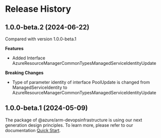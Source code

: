 # Release History
    
## 1.0.0-beta.2 (2024-06-22)
Compared with version 1.0.0-beta.1
    
**Features**

  - Added Interface AzureResourceManagerCommonTypesManagedServiceIdentityUpdate

**Breaking Changes**

  - Type of parameter identity of interface PoolUpdate is changed from ManagedServiceIdentity to AzureResourceManagerCommonTypesManagedServiceIdentityUpdate
    
    
## 1.0.0-beta.1 (2024-05-09)

The package of @azure/arm-devopsinfrastructure is using our next generation design principles. To learn more, please refer to our documentation [Quick Start](https://aka.ms/azsdk/js/mgmt/quickstart).
